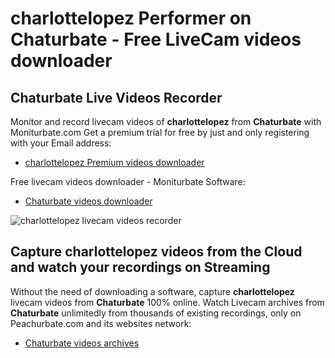 # charlottelopez Performer on Chaturbate - Free LiveCam videos downloader

## Chaturbate Live Videos Recorder

Monitor and record livecam videos of **charlottelopez** from **Chaturbate** with Moniturbate.com
Get a premium trial for free by just and only registering with your Email address:
* [charlottelopez Premium videos downloader](https://moniturbate.com/request-demo-licence-key.html)

Free livecam videos downloader - Moniturbate Software:
* [Chaturbate videos downloader](https://moniturbate.com/moniturbate-download-software.html)

![charlottelopez livecam videos recorder](https://peachurnet.com/templates/moniturbate-software.png)


## Capture charlottelopez videos from the Cloud and watch your recordings on Streaming

Without the need of downloading a software, capture **charlottelopez** livecam videos from **Chaturbate** 100% online.
Watch Livecam archives from **Chaturbate** unlimitedly from thousands of existing recordings, only on Peachurbate.com and its websites network:
* [Chaturbate videos archives](https://peachurnet.com/)